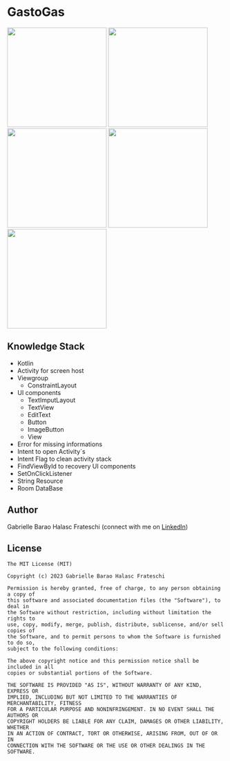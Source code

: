 # GastoGas
<img src="https://github.com/GabrielleHalasc/GastoGas/assets/123082926/1646f797-e520-4916-8b84-3e5119deb51e"  width="230"/>
<img src="https://github.com/GabrielleHalasc/GastoGas/assets/123082926/03743802-3885-4ceb-93b8-b83821bd42ff"  width="230"/>
<img src="https://github.com/GabrielleHalasc/GastoGas/assets/123082926/d6bae977-6208-44fe-926d-ae83dc45be52"  width="230"/>
<img src="https://github.com/GabrielleHalasc/GastoGas/assets/123082926/683df741-6418-44a3-9a84-0da894d141ef"  width="230"/>
<img src="https://github.com/GabrielleHalasc/GastoGas/assets/123082926/0cd346b0-9bf7-4300-8b06-c2cad3d49c16"  width="230"/>

## Knowledge Stack
* Kotlin
* Activity for screen host
* Viewgroup
  * ConstraintLayout
* UI components
  * TextImputLayout
  * TextView
  * EditText
  * Button
  * ImageButton
  * View
* Error for missing informations
* Intent to open Activity´s
* Intent Flag to clean activity stack
* FindViewById to recovery UI components
* SetOnClickListener
* String Resource
* Room DataBase

## Author
Gabrielle Barao Halasc Frateschi (connect with me on [Linkedln](www.linkedin.com/in/gabriellehalasc))

## License
```
The MIT License (MIT)

Copyright (c) 2023 Gabrielle Barao Halasc Frateschi

Permission is hereby granted, free of charge, to any person obtaining a copy of
this software and associated documentation files (the "Software"), to deal in
the Software without restriction, including without limitation the rights to
use, copy, modify, merge, publish, distribute, sublicense, and/or sell copies of
the Software, and to permit persons to whom the Software is furnished to do so,
subject to the following conditions:

The above copyright notice and this permission notice shall be included in all
copies or substantial portions of the Software.

THE SOFTWARE IS PROVIDED "AS IS", WITHOUT WARRANTY OF ANY KIND, EXPRESS OR
IMPLIED, INCLUDING BUT NOT LIMITED TO THE WARRANTIES OF MERCHANTABILITY, FITNESS
FOR A PARTICULAR PURPOSE AND NONINFRINGEMENT. IN NO EVENT SHALL THE AUTHORS OR
COPYRIGHT HOLDERS BE LIABLE FOR ANY CLAIM, DAMAGES OR OTHER LIABILITY, WHETHER
IN AN ACTION OF CONTRACT, TORT OR OTHERWISE, ARISING FROM, OUT OF OR IN
CONNECTION WITH THE SOFTWARE OR THE USE OR OTHER DEALINGS IN THE SOFTWARE.
```
